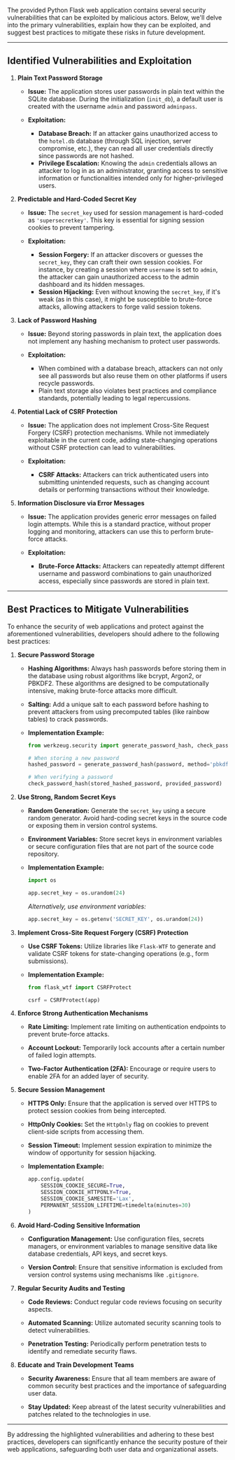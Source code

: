 The provided Python Flask web application contains several security vulnerabilities that can be exploited by malicious actors. Below, we'll delve into the primary vulnerabilities, explain how they can be exploited, and suggest best practices to mitigate these risks in future development.

---

## **Identified Vulnerabilities and Exploitation**

1. **Plain Text Password Storage**

   - **Issue:** The application stores user passwords in plain text within the SQLite database. During the initialization (`init_db`), a default user is created with the username `admin` and password `adminpass`.
   
   - **Exploitation:**
     - **Database Breach:** If an attacker gains unauthorized access to the `hotel.db` database (through SQL injection, server compromise, etc.), they can read all user credentials directly since passwords are not hashed.
     - **Privilege Escalation:** Knowing the `admin` credentials allows an attacker to log in as an administrator, granting access to sensitive information or functionalities intended only for higher-privileged users.

2. **Predictable and Hard-Coded Secret Key**

   - **Issue:** The `secret_key` used for session management is hard-coded as `'supersecretkey'`. This key is essential for signing session cookies to prevent tampering.
   
   - **Exploitation:**
     - **Session Forgery:** If an attacker discovers or guesses the `secret_key`, they can craft their own session cookies. For instance, by creating a session where `username` is set to `admin`, the attacker can gain unauthorized access to the admin dashboard and its hidden messages.
     - **Session Hijacking:** Even without knowing the `secret_key`, if it's weak (as in this case), it might be susceptible to brute-force attacks, allowing attackers to forge valid session tokens.

3. **Lack of Password Hashing**

   - **Issue:** Beyond storing passwords in plain text, the application does not implement any hashing mechanism to protect user passwords.
   
   - **Exploitation:**
     - When combined with a database breach, attackers can not only see all passwords but also reuse them on other platforms if users recycle passwords.
     - Plain text storage also violates best practices and compliance standards, potentially leading to legal repercussions.

4. **Potential Lack of CSRF Protection**

   - **Issue:** The application does not implement Cross-Site Request Forgery (CSRF) protection mechanisms. While not immediately exploitable in the current code, adding state-changing operations without CSRF protection can lead to vulnerabilities.
   
   - **Exploitation:**
     - **CSRF Attacks:** Attackers can trick authenticated users into submitting unintended requests, such as changing account details or performing transactions without their knowledge.

5. **Information Disclosure via Error Messages**

   - **Issue:** The application provides generic error messages on failed login attempts. While this is a standard practice, without proper logging and monitoring, attackers can use this to perform brute-force attacks.
   
   - **Exploitation:**
     - **Brute-Force Attacks:** Attackers can repeatedly attempt different username and password combinations to gain unauthorized access, especially since passwords are stored in plain text.

---

## **Best Practices to Mitigate Vulnerabilities**

To enhance the security of web applications and protect against the aforementioned vulnerabilities, developers should adhere to the following best practices:

1. **Secure Password Storage**

   - **Hashing Algorithms:** Always hash passwords before storing them in the database using robust algorithms like bcrypt, Argon2, or PBKDF2. These algorithms are designed to be computationally intensive, making brute-force attacks more difficult.
   
   - **Salting:** Add a unique salt to each password before hashing to prevent attackers from using precomputed tables (like rainbow tables) to crack passwords.

   - **Implementation Example:**
     ```python
     from werkzeug.security import generate_password_hash, check_password_hash

     # When storing a new password
     hashed_password = generate_password_hash(password, method='pbkdf2:sha256', salt_length=16)

     # When verifying a password
     check_password_hash(stored_hashed_password, provided_password)
     ```

2. **Use Strong, Random Secret Keys**

   - **Random Generation:** Generate the `secret_key` using a secure random generator. Avoid hard-coding secret keys in the source code or exposing them in version control systems.
   
   - **Environment Variables:** Store secret keys in environment variables or secure configuration files that are not part of the source code repository.
   
   - **Implementation Example:**
     ```python
     import os

     app.secret_key = os.urandom(24)
     ```
     *Alternatively, use environment variables:*
     ```python
     app.secret_key = os.getenv('SECRET_KEY', os.urandom(24))
     ```

3. **Implement Cross-Site Request Forgery (CSRF) Protection**

   - **Use CSRF Tokens:** Utilize libraries like `Flask-WTF` to generate and validate CSRF tokens for state-changing operations (e.g., form submissions).
   
   - **Implementation Example:**
     ```python
     from flask_wtf import CSRFProtect

     csrf = CSRFProtect(app)
     ```

4. **Enforce Strong Authentication Mechanisms**

   - **Rate Limiting:** Implement rate limiting on authentication endpoints to prevent brute-force attacks.
   
   - **Account Lockout:** Temporarily lock accounts after a certain number of failed login attempts.
   
   - **Two-Factor Authentication (2FA):** Encourage or require users to enable 2FA for an added layer of security.

5. **Secure Session Management**

   - **HTTPS Only:** Ensure that the application is served over HTTPS to protect session cookies from being intercepted.
   
   - **HttpOnly Cookies:** Set the `HttpOnly` flag on cookies to prevent client-side scripts from accessing them.
   
   - **Session Timeout:** Implement session expiration to minimize the window of opportunity for session hijacking.

   - **Implementation Example:**
     ```python
     app.config.update(
         SESSION_COOKIE_SECURE=True,
         SESSION_COOKIE_HTTPONLY=True,
         SESSION_COOKIE_SAMESITE='Lax',
         PERMANENT_SESSION_LIFETIME=timedelta(minutes=30)
     )
     ```

6. **Avoid Hard-Coding Sensitive Information**

   - **Configuration Management:** Use configuration files, secrets managers, or environment variables to manage sensitive data like database credentials, API keys, and secret keys.
   
   - **Version Control:** Ensure that sensitive information is excluded from version control systems using mechanisms like `.gitignore`.

7. **Regular Security Audits and Testing**

   - **Code Reviews:** Conduct regular code reviews focusing on security aspects.
   
   - **Automated Scanning:** Utilize automated security scanning tools to detect vulnerabilities.
   
   - **Penetration Testing:** Periodically perform penetration tests to identify and remediate security flaws.

8. **Educate and Train Development Teams**

   - **Security Awareness:** Ensure that all team members are aware of common security best practices and the importance of safeguarding user data.
   
   - **Stay Updated:** Keep abreast of the latest security vulnerabilities and patches related to the technologies in use.

---

By addressing the highlighted vulnerabilities and adhering to these best practices, developers can significantly enhance the security posture of their web applications, safeguarding both user data and organizational assets.